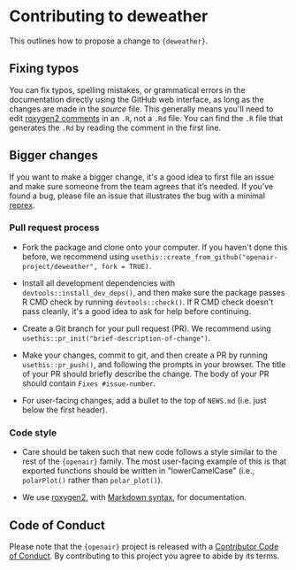 # Contributing to deweather

This outlines how to propose a change to `{deweather}`. 

## Fixing typos

You can fix typos, spelling mistakes, or grammatical errors in the documentation directly using the GitHub web interface, as long as the changes are made in the _source_ file. 
This generally means you'll need to edit [roxygen2 comments](https://roxygen2.r-lib.org/articles/roxygen2.html) in an `.R`, not a `.Rd` file. 
You can find the `.R` file that generates the `.Rd` by reading the comment in the first line.

## Bigger changes

If you want to make a bigger change, it's a good idea to first file an issue and make sure someone from the team agrees that it’s needed.
If you’ve found a bug, please file an issue that illustrates the bug with a minimal 
[reprex](https://www.tidyverse.org/help/#reprex).

### Pull request process

*   Fork the package and clone onto your computer. If you haven't done this before, we recommend using `usethis::create_from_github("openair-project/deweather", fork = TRUE)`.

*   Install all development dependencies with `devtools::install_dev_deps()`, and then make sure the package passes R CMD check by running `devtools::check()`. 
    If R CMD check doesn't pass cleanly, it's a good idea to ask for help before continuing. 
*   Create a Git branch for your pull request (PR). We recommend using `usethis::pr_init("brief-description-of-change")`.

*   Make your changes, commit to git, and then create a PR by running `usethis::pr_push()`, and following the prompts in your browser.
    The title of your PR should briefly describe the change.
    The body of your PR should contain `Fixes #issue-number`.

*  For user-facing changes, add a bullet to the top of `NEWS.md` (i.e. just below the first header).

### Code style

*   Care should be taken such that new code follows a style similar to the rest of the `{openair}` family. The most user-facing example of this is that exported functions should be written in "lowerCamelCase" (i.e., `polarPlot()` rather than `polar_plot()`).

*  We use [roxygen2](https://cran.r-project.org/package=roxygen2), with [Markdown syntax](https://cran.r-project.org/web/packages/roxygen2/vignettes/rd-formatting.html), for documentation.

## Code of Conduct

Please note that the `{openair}` project is released with a
[Contributor Code of Conduct](CODE_OF_CONDUCT.md). By contributing to this
project you agree to abide by its terms.

